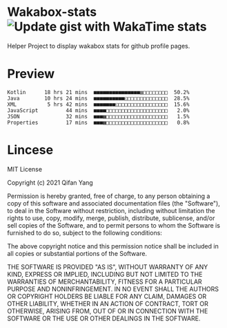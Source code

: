  # Wakabox-stats ![Update gist with WakaTime stats](https://github.com/underwindfall/wakabox-stats/workflows/Update%20gist%20with%20WakaTime%20stats/badge.svg)

  Helper Project to display wakabox stats for github profile pages. 
 # Preview 
  
  ```  
 Kotlin      18 hrs 21 mins  ■■■■■■■■■■■■■■■▥□□□□□□□□  50.2%
Java        10 hrs 24 mins  ■■■■■■■■■■◱□□□□□□□□□□□□□  28.5%
XML          5 hrs 42 mins  ■■■■■■■◱□□□□□□□□□□□□□□□□  15.6%
JavaScript         44 mins  ■■■■□□□□□□□□□□□□□□□□□□□□   2.0%
JSON               32 mins  ■■■▦□□□□□□□□□□□□□□□□□□□□   1.5%
Properties         17 mins  ■■■▦□□□□□□□□□□□□□□□□□□□□   0.8% 
 ``` 
  
 
 # Lincese 

  MIT License

  Copyright (c) 2021 Qifan Yang
  
  Permission is hereby granted, free of charge, to any person obtaining a copy
  of this software and associated documentation files (the "Software"), to deal
  in the Software without restriction, including without limitation the rights
  to use, copy, modify, merge, publish, distribute, sublicense, and/or sell
  copies of the Software, and to permit persons to whom the Software is
  furnished to do so, subject to the following conditions:
  
  The above copyright notice and this permission notice shall be included in all
  copies or substantial portions of the Software.
  
  THE SOFTWARE IS PROVIDED "AS IS", WITHOUT WARRANTY OF ANY KIND, EXPRESS OR
  IMPLIED, INCLUDING BUT NOT LIMITED TO THE WARRANTIES OF MERCHANTABILITY,
  FITNESS FOR A PARTICULAR PURPOSE AND NONINFRINGEMENT. IN NO EVENT SHALL THE
  AUTHORS OR COPYRIGHT HOLDERS BE LIABLE FOR ANY CLAIM, DAMAGES OR OTHER
  LIABILITY, WHETHER IN AN ACTION OF CONTRACT, TORT OR OTHERWISE, ARISING FROM,
  OUT OF OR IN CONNECTION WITH THE SOFTWARE OR THE USE OR OTHER DEALINGS IN THE
  SOFTWARE.
